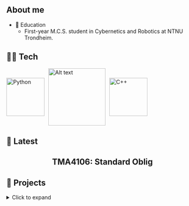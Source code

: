 ## About me
* 🏦 Education
  *  First-year M.C.S. student in Cybernetics and Robotics at NTNU Trondheim.
## 🧑‍💻 Tech
<div style="display: flex; gap: 10px; align-items: center;">
  <img src="https://static.vecteezy.com/system/resources/previews/048/332/144/non_2x/python-icon-transparent-background-free-png.png" alt="Python" width="100" />
  <img src="https://encrypted-tbn0.gstatic.com/images?q=tbn:ANd9GcQt3p-HtOe931QwKElWKMhVhvd0x6XqcDDBwcCqL9WD-9CiON2sUlKCFK3FAVbPiqVxFuk&usqp=CAU" alt="Alt text" width="150" />
  <img src="https://www.freeiconspng.com/uploads/c--logo-icon-0.png" alt="C++" width="100" />
</div>

## 📌 Latest
<h2 align="center">
  <a href="https://github.com/seysha-git/Numeric-methods-for-PDEs" target="_blank" style="text-decoration: none; color: inherit;">
     TMA4106: Standard Oblig
  </a>
</h2>

## 🚀 Projects
<details>
  <summary>Click to expand</summary>

  ### [🎮 2D Escape Game](https://github.com/seysha-git/Green-Escape-Game)
  Developed a 2D shooting game using Pygame as part of the subject IT 2 during high school.

  ### [🛴 Segway Control System](https://github.com/seysha-git/LegoLabPendel)
  Developed a PID-controller for a segway using MATLAB & SIMULINK as a group project in the subject Intro to Computerized Control (TTK4100).
  
</details>


